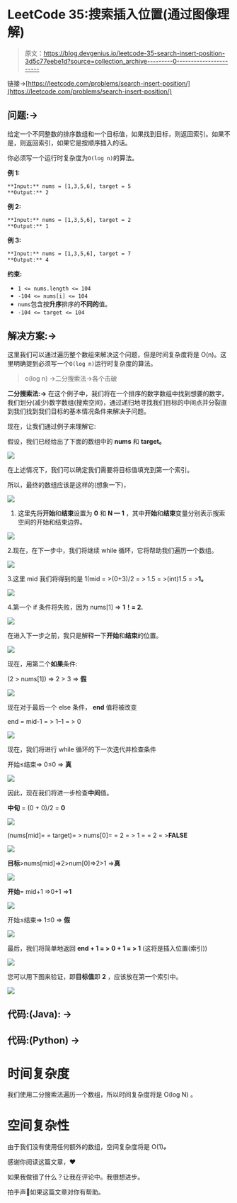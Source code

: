 # LeetCode 35:搜索插入位置(通过图像理解)

> 原文：<https://blog.devgenius.io/leetcode-35-search-insert-position-3d5c77eebe1d?source=collection_archive---------0----------------------->

链接→[https://leetcode.com/problems/search-insert-position/](https://leetcode.com/problems/search-insert-position/)

## **问题:→**

给定一个不同整数的排序数组和一个目标值，如果找到目标，则返回索引。如果不是，则返回索引，如果它是按顺序插入的话。

你必须写一个运行时复杂度为`O(log n)`的算法。

**例 1:**

```
**Input:** nums = [1,3,5,6], target = 5
**Output:** 2
```

**例 2:**

```
**Input:** nums = [1,3,5,6], target = 2
**Output:** 1
```

**例 3:**

```
**Input:** nums = [1,3,5,6], target = 7
**Output:** 4
```

**约束:**

*   `1 <= nums.length <= 104`
*   `-104 <= nums[i] <= 104`
*   `nums`包含按**升序**排序的**不同的**值。
*   `-104 <= target <= 104`

## 解决方案:→

这里我们可以通过遍历整个数组来解决这个问题，但是时间复杂度将是 O(n)。这里明确提到必须写一个`O(log n)`运行时复杂度的算法。

> o(log n) →二分搜索法→各个击破

**二分搜索法:→** 在这个例子中，我们将在一个排序的数字数组中找到想要的数字，我们划分(减少)数字数组(搜索空间)，通过递归地寻找我们目标的中间点并分裂直到我们找到我们目标的基本情况条件来解决子问题。

现在，让我们通过例子来理解它:

假设，我们已经给出了下面的数组中的 **nums** 和 **target。**

![](img/50ac330199a24bf94d6d80aefd7fa1fe.png)

在上述情况下，我们可以确定我们需要将目标值填充到第一个索引。

所以，最终的数组应该是这样的(想象一下)，

![](img/fde48dde310eec1fd17903325ed70254.png)

1.  这里先将**开始**和**结束**设置为 **0** 和 **N — 1** ，其中**开始**和**结束**变量分别表示搜索空间的开始和结束边界。

![](img/87ae25e98927510ddeda2b85a949bf16.png)

2.现在，在下一步中，我们将继续 while 循环，它将帮助我们遍历一个数组。

![](img/ca695f2a9f7b27a99a8f194e0d5995a5.png)

3.这里 mid 我们将得到的是 1(mid = >(0+3)/2 = > 1.5 = >(int)1.5 = >**1。**

![](img/b9e7e8dd3392d6e1ff2fe651d293384d.png)

4.第一个 if 条件将失败，因为 nums[1] => **1！= 2.**

![](img/d3dcb4c6dd7b1cb1260e6518c2e26c28.png)

在进入下一步之前，我只是解释一下**开始**和**结束**的位置。

![](img/f3fd6d88d74b60ca97c18bfcbb5bec6d.png)

现在，用第二个**如果**条件:

(2 > nums[1]) => 2 > 3 => **假**

![](img/b07ad1142d501f7c4f1a4451fba9e1db.png)

现在对于最后一个 else 条件， **end** 值将被改变

end = mid-1 = > 1–1 = > 0

![](img/b0ee324228cdac0597659492ff6d1675.png)

现在，我们将进行 while 循环的下一次迭代并检查条件

开始≤结束=> 0≤0 => **真**

![](img/88b85a65ee918d05f582025bf3df289c.png)

因此，现在我们将进一步检查**中间**值。

**中旬** = (0 + 0)/2 = **0**

![](img/b3f7a76677c96680761c4f1b8344ff0e.png)

(nums[mid]= = target)= > nums[0]= = 2 = > 1 = = 2 = >**FALSE**

![](img/06124915b85e38f9921e4f53bc85ce1f.png)

**目标**>nums[mid]=>2>num[0]=>2>1 =>**真**

![](img/01b5cd4995b94a92b4be2388e17aad2d.png)

**开始**= mid+1 =>0+1 =>**1**

![](img/80bc3be95f95134df3106357c9a8e74e.png)

开始≤结束=> 1≤0 => **假**

![](img/e003f3ded039450882d4b5ac38e60095.png)

最后，我们将简单地返回 **end + 1 = > 0 + 1 = > 1** (这将是插入位置(索引))

![](img/1b126130790c735e6b29e407780380ea.png)

您可以用下图来验证，即**目标值**即 **2** ，应该放在第一个索引中。

![](img/fde48dde310eec1fd17903325ed70254.png)

## 代码:(Java): →

## 代码:(Python) →

# 时间复杂度

我们使用二分搜索法遍历一个数组，所以时间复杂度将是 O(log N) 。

# 空间复杂性

由于我们没有使用任何额外的数组，空间复杂度将是 O(1)***。***

感谢你阅读这篇文章，❤

如果我做错了什么？让我在评论中。我很想进步。

拍手声👏如果这篇文章对你有帮助。
